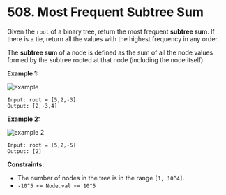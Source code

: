 # 508. Most Frequent Subtree Sum

Given the `root` of a binary tree, return the most frequent **subtree sum**. If there is a tie, return all the values with the highest frequency in any order.

The **subtree sum** of a node is defined as the sum of all the node values formed by the subtree rooted at that node (including the node itself).

**Example 1:**

![example](https://assets.leetcode.com/uploads/2021/04/24/freq1-tree.jpg)

```()
Input: root = [5,2,-3]
Output: [2,-3,4]
```

**Example 2:**

![example 2](https://assets.leetcode.com/uploads/2021/04/24/freq2-tree.jpg)

```()
Input: root = [5,2,-5]
Output: [2]
```

**Constraints:**

- The number of nodes in the tree is in the range `[1, 10^4]`.
- `-10^5 <= Node.val <= 10^5`
